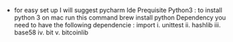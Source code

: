 * for easy set up I will suggest pycharm Ide
  Prequisite
  Python3 : to install python 3 on mac run this command brew install python 
  Dependency you need to have the following dependencie : import 
   i.  unittest
  ii.  hashlib
  iii. base58
  iv.  bit
  v.   bitcoinlib

